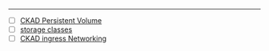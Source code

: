 ***

- [ ] [CKAD Persistent Volume](CKAD%20Persistent%20Volume.md)
- [ ] [storage classes](storage%20classes.md)
- [ ] [CKAD ingress Networking](CKAD%20ingress%20Networking.md)